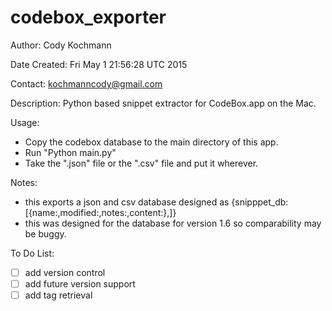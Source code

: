 # codebox_exporter

Author: Cody Kochmann

Date Created: Fri May 1 21:56:28 UTC 2015

Contact: kochmanncody@gmail.com

Description: Python based snippet extractor for CodeBox.app on the Mac.

Usage: 
- Copy the codebox database to the main directory of this app.
- Run "Python main.py"
- Take the ".json" file or the ".csv" file and put it wherever.

Notes:
- this exports a json and csv database designed as {snipppet_db:[{name:,modified:,notes:,content:},]}
- this was designed for the database for version 1.6 so comparability may be buggy.

To Do List:
- [ ] add version control
- [ ] add future version support
- [ ] add tag retrieval 
